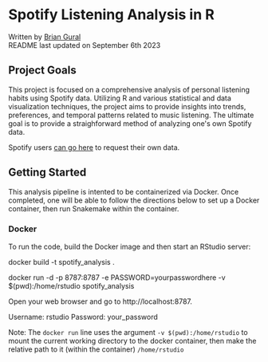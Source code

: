 # Spotify Listening Analysis in R

Written by [Brian Gural](https://www.linkedin.com/in/brian-gural-09bb60128/) \
README last updated on September 6th 2023

## Project Goals

This project is focused on a comprehensive analysis of personal listening habits using Spotify data. Utilizing R and various statistical and data visualization techniques, the project aims to provide insights into trends, preferences, and temporal patterns related to music listening. The ultimate goal is to provide a straighforward method of analyzing one's own Spotify data. 

Spotify users [can go here](https://www.spotify.com/us/account/privacy/) to request their own data. 


## Getting Started 

This analysis pipeline is intented to be containerized via Docker. Once completed, one will be able to follow the directions below to set up a Docker container, then run Snakemake within the container.

### Docker

To run the code, build the Docker image and then start an RStudio server:

docker build -t spotify_analysis . 

docker run -d -p 8787:8787 -e PASSWORD=yourpasswordhere -v $(pwd):/home/rstudio spotify_analysis

Open your web browser and go to http://localhost:8787.

Username: rstudio
Password: your_password

Note: The `docker run` line uses the argument `-v $(pwd):/home/rstudio` to mount the current working directory to the docker container, then make the relative path to it (within the container) `/home/rstudio`